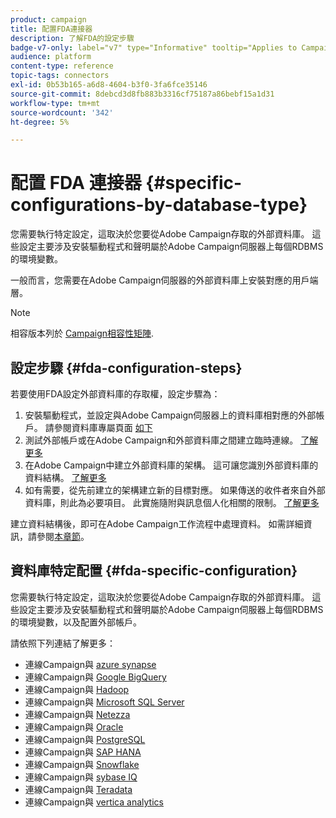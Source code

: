 ```yaml
---
product: campaign
title: 配置FDA連接器
description: 了解FDA的設定步驟
badge-v7-only: label="v7" type="Informative" tooltip="Applies to Campaign Classic v7 only"
audience: platform
content-type: reference
topic-tags: connectors
exl-id: 0b53b165-a6d8-4604-b3f0-3fa6fce35146
source-git-commit: 8debcd3d8fb883b3316cf75187a86bebf15a1d31
workflow-type: tm+mt
source-wordcount: '342'
ht-degree: 5%

---
```


# 配置 FDA 連接器 {#specific-configurations-by-database-type}



您需要執行特定設定，這取決於您要從Adobe Campaign存取的外部資料庫。 這些設定主要涉及安裝驅動程式和聲明屬於Adobe Campaign伺服器上每個RDBMS的環境變數。

一般而言，您需要在Adobe Campaign伺服器的外部資料庫上安裝對應的用戶端層。

>[!NOTE]
>
>相容版本列於 [Campaign相容性矩陣](../../rn/using/compatibility-matrix.md#FederatedDataAccessFDA).

## 設定步驟 {#fda-configuration-steps}

若要使用FDA設定外部資料庫的存取權，設定步驟為：

1. 安裝驅動程式，並設定與Adobe Campaign伺服器上的資料庫相對應的外部帳戶。 請參閱資料庫專屬頁面 [如下](#fda-specific-configuration)
1. 測試外部帳戶或在Adobe Campaign和外部資料庫之間建立臨時連線。 [了解更多](../../installation/using/connecting-to-database.md)
1. 在Adobe Campaign中建立外部資料庫的架構。 這可讓您識別外部資料庫的資料結構。 [了解更多](../../installation/using/creating-data-schema.md)
1. 如有需要，從先前建立的架構建立新的目標對應。 如果傳送的收件者來自外部資料庫，則此為必要項目。 此實施隨附與訊息個人化相關的限制。 [了解更多](../../installation/using/defining-data-mapping.md)

建立資料結構後，即可在Adobe Campaign工作流程中處理資料。 如需詳細資訊，請參閱[本章節](../../workflow/using/accessing-an-external-database--fda-.md)。

## 資料庫特定配置 {#fda-specific-configuration}

您需要執行特定設定，這取決於您要從Adobe Campaign存取的外部資料庫。 這些設定主要涉及安裝驅動程式和聲明屬於Adobe Campaign伺服器上每個RDBMS的環境變數，以及配置外部帳戶。

請依照下列連結了解更多：

* 連線Campaign與 [azure synapse](../../installation/using/configure-fda-synapse.md)
* 連線Campaign與 [Google BigQuery](../../installation/using/configure-fda-google-big-query.md)
* 連線Campaign與 [Hadoop](../../installation/using/configure-fda-hadoop.md)
* 連線Campaign與 [Microsoft SQL Server](../../installation/using/configure-fda-sql.md)
* 連線Campaign與 [Netezza](../../installation/using/configure-fda-netezza.md)
* 連線Campaign與 [Oracle](../../installation/using/configure-fda-oracle.md)
* 連線Campaign與 [PostgreSQL](../../installation/using/configure-fda-postgresql.md)
* 連線Campaign與 [SAP HANA](../../installation/using/configure-fda-sap-hana.md)
* 連線Campaign與 [Snowflake](../../installation/using/configure-fda-snowflake.md)
* 連線Campaign與 [sybase IQ](../../installation/using/configure-fda-sybase.md)
* 連線Campaign與 [Teradata](../../installation/using/configure-fda-teradata.md)
* 連線Campaign與 [vertica analytics](../../installation/using/configure-fda-vertica.md)
